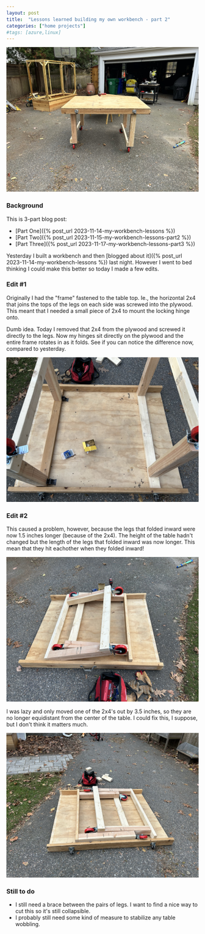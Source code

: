 ```yaml
---
layout: post
title:  "Lessons learned building my own workbench - part 2"
categories: ["home projects"]
#tags: [azure,linux]
---
```


![My new workbench part 2](/assets/workbench-in-driveway2.jpeg)

### Background
This is 3-part blog post:
* [Part One]({% post_url 2023-11-14-my-workbench-lessons %})
* [Part Two]({% post_url 2023-11-15-my-workbench-lessons-part2 %})
* [Part Three]({% post_url 2023-11-17-my-workbench-lessons-part3 %})

Yesterday I built a workbench and then [blogged about it]({% post_url 2023-11-14-my-workbench-lessons %}) last night. However I went to bed thinking I could make this better so today I made a few edits.

### Edit #1
Originally I had the "frame" fastened to the table top. Ie., the horizontal 2x4 that joins the tops of the legs on each side was screwed into the plywood. This meant that I needed a small piece of 2x4 to mount the locking hinge onto. 

Dumb idea. Today I removed that 2x4 from the plywood and screwed it directly to the legs. Now my hinges sit directly on the plywood and the entire frame rotates in as it folds. See if you can notice the difference now, compared to yesterday.

![FFolding frame](/assets/workbench-frame-folding.jpeg)

### Edit #2
This caused a problem, however, because the legs that folded inward were now 1.5 inches longer (because of the 2x4). The height of the table hadn't changed but the length of the legs that folded inward was now longer. This mean that they hit eachother when they folded inward! 

![Folding problem](/assets/workbench-folding-problem.jpeg)

I was lazy and only moved one of the 2x4's out by 3.5 inches, so they are no longer equidistant from the center of the table. I could fix this, I suppose, but I don't think it matters much.

![Folding fixed](/assets/workbench-folding-fixed.jpeg)

### Still to do
- I still need a brace between the pairs of legs. I want to find a nice way to cut this so it's still collapsible. 
- I probably still need some kind of measure to stabilize any table wobbling.






